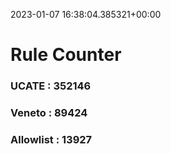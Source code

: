 2023-01-07 16:38:04.385321+00:00
# Rule Counter 
 ### UCATE : 352146

 ### Veneto : 89424

 ### Allowlist : 13927